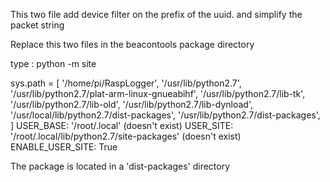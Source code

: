 This two file add device filter on the prefix of the uuid.
and simplify the packet string

Replace this two files in the beacontools package directory

type : python -m site

sys.path = [
    '/home/pi/RaspLogger',
    '/usr/lib/python2.7',
    '/usr/lib/python2.7/plat-arm-linux-gnueabihf',
    '/usr/lib/python2.7/lib-tk',
    '/usr/lib/python2.7/lib-old',
    '/usr/lib/python2.7/lib-dynload',
    '/usr/local/lib/python2.7/dist-packages',
    '/usr/lib/python2.7/dist-packages',
]
USER_BASE: '/root/.local' (doesn't exist)
USER_SITE: '/root/.local/lib/python2.7/site-packages' (doesn't exist)
ENABLE_USER_SITE: True

The package is located in a 'dist-packages'  directory
  
